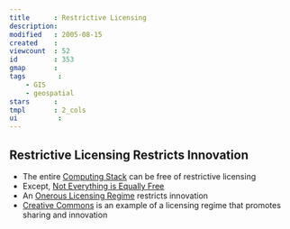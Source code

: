 ```yaml
---
title      : Restrictive Licensing
description: 
modified   : 2005-08-15
created    : 
viewcount  : 52
id         : 353
gmap       : 
tags        :
    - GIS
    - geospatial
stars      : 
tmpl       : 2_cols
ui			: 
---
```


## Restrictive Licensing Restricts Innovation

* The entire [Computing Stack]() can be free of restrictive licensing
* Except, [Not Everything is Equally Free]()
* An [Onerous Licensing Regime]() restricts innovation
* [Creative Commons]() is an example of a licensing regime that promotes sharing and innovation



